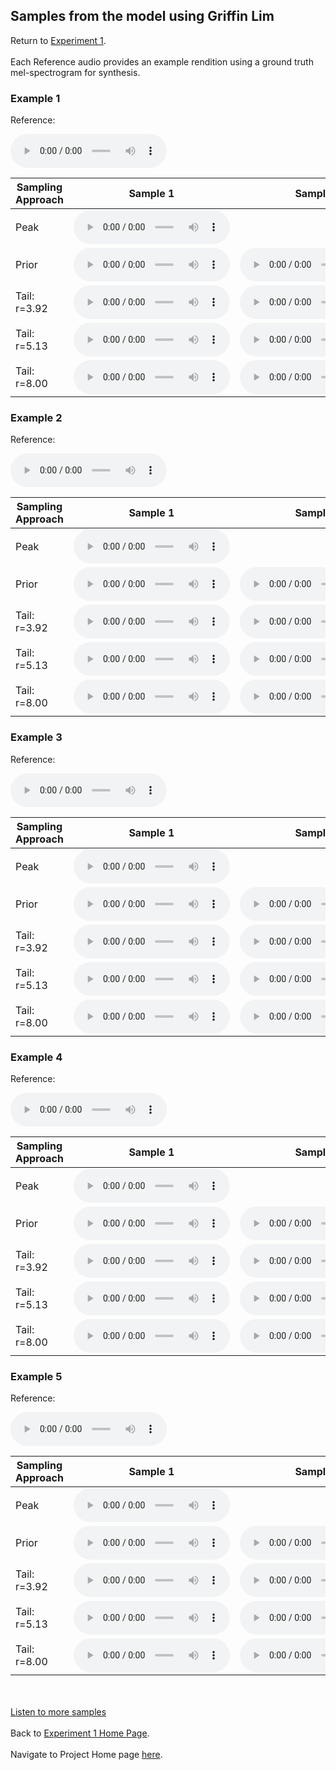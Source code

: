 <!-- exp 1a -->

## Samples from the model using Griffin Lim

Return to [Experiment 1](https://ljlj9.github.io/mscproject/experiment_1a_test.html).
<br><br>
Each Reference audio provides an example rendition using a ground truth mel-spectrogram for synthesis.

### Example 1

Reference:          
<p><audio src="Exp1Test/Example1/reference.wav" controls style="width: 250px;"></audio></p>

| Sampling Approach | Sample 1 | Sample 2 | Sample 3 | Sample 4 | Sample 5 |
| --- | --- | --- | --- | --- | --- |
| Peak  | <audio src="Exp1Test/Example1/peak/sample_1.wav" controls style="width: 250px;"></audio> | | | | |
| Prior | <audio src="Exp1Test/Example1/prior/sample_1.wav" controls style="width: 250px;"></audio> | <audio src="Exp1Test/Example1/prior/sample_2.wav" controls style="width: 250px;"></audio> | <audio src="Exp1Test/Example1/prior/sample_3.wav" controls style="width: 250px;"></audio> | <audio src="Exp1Test/Example1/prior/sample_4.wav" controls style="width: 250px;"></audio> | <audio src="Exp1Test/Example1/prior/sample_5.wav" controls style="width: 250px;"></audio> |
| Tail: r=3.92 | <audio src="Exp1Test/Example1/tail392/sample_1.wav" controls style="width: 250px;"></audio> | <audio src="Exp1Test/Example1/tail392/sample_2.wav" controls style="width: 250px;"></audio> | <audio src="Exp1Test/Example1/tail392/sample_3.wav" controls style="width: 250px;"></audio> | <audio src="Exp1Test/Example1/tail392/sample_4.wav" controls style="width: 250px;"></audio> | <audio src="Exp1Test/Example1/tail392/sample_5.wav" controls style="width: 250px;"></audio> |
| Tail: r=5.13 | <audio src="Exp1Test/Example1/tail513/sample_1.wav" controls style="width: 250px;"></audio> | <audio src="Exp1Test/Example1/tail513/sample_2.wav" controls style="width: 250px;"></audio> | <audio src="Exp1Test/Example1/tail513/sample_3.wav" controls style="width: 250px;"></audio> | <audio src="Exp1Test/Example1/tail513/sample_4.wav" controls style="width: 250px;"></audio> | <audio src="Exp1Test/Example1/tail513/sample_5.wav" controls style="width: 250px;"></audio> |
| Tail: r=8.00 | <audio src="Exp1Test/Example1/tail8/sample_1.wav" controls style="width: 250px;"></audio> | <audio src="Exp1Test/Example1/tail8/sample_2.wav" controls style="width: 250px;"></audio> | <audio src="Exp1Test/Example1/tail8/sample_3.wav" controls style="width: 250px;"></audio> | <audio src="Exp1Test/Example1/tail8/sample_4.wav" controls style="width: 250px;"></audio> | <audio src="Exp1Test/Example1/tail8/sample_5.wav" controls style="width: 250px;"></audio> |

### Example 2

Reference:          
<p><audio src="Exp1Test/Example2/reference.wav" controls style="width: 250px;"></audio></p>

| Sampling Approach | Sample 1 | Sample 2 | Sample 3 | Sample 4 | Sample 5 |
| --- | --- | --- | --- | --- | --- |
| Peak  | <audio src="Exp1Test/Example2/peak/sample_1.wav" controls style="width: 250px;"></audio> | | | | |
| Prior | <audio src="Exp1Test/Example2/prior/sample_1.wav" controls style="width: 250px;"></audio> | <audio src="Exp1Test/Example2/prior/sample_2.wav" controls style="width: 250px;"></audio> | <audio src="Exp1Test/Example2/prior/sample_3.wav" controls style="width: 250px;"></audio> | <audio src="Exp1Test/Example2/prior/sample_4.wav" controls style="width: 250px;"></audio> | <audio src="Exp1Test/Example2/prior/sample_5.wav" controls style="width: 250px;"></audio> |
| Tail: r=3.92 | <audio src="Exp1Test/Example2/tail392/sample_1.wav" controls style="width: 250px;"></audio> | <audio src="Exp1Test/Example2/tail392/sample_2.wav" controls style="width: 250px;"></audio> | <audio src="Exp1Test/Example2/tail392/sample_3.wav" controls style="width: 250px;"></audio> | <audio src="Exp1Test/Example2/tail392/sample_4.wav" controls style="width: 250px;"></audio> | <audio src="Exp1Test/Example2/tail392/sample_5.wav" controls style="width: 250px;"></audio> |
| Tail: r=5.13 | <audio src="Exp1Test/Example2/tail513/sample_1.wav" controls style="width: 250px;"></audio> | <audio src="Exp1Test/Example2/tail513/sample_2.wav" controls style="width: 250px;"></audio> | <audio src="Exp1Test/Example2/tail513/sample_3.wav" controls style="width: 250px;"></audio> | <audio src="Exp1Test/Example2/tail513/sample_4.wav" controls style="width: 250px;"></audio> | <audio src="Exp1Test/Example2/tail513/sample_5.wav" controls style="width: 250px;"></audio> |
| Tail: r=8.00 | <audio src="Exp1Test/Example2/tail8/sample_1.wav" controls style="width: 250px;"></audio> | <audio src="Exp1Test/Example2/tail8/sample_2.wav" controls style="width: 250px;"></audio> | <audio src="Exp1Test/Example2/tail8/sample_3.wav" controls style="width: 250px;"></audio> | <audio src="Exp1Test/Example2/tail8/sample_4.wav" controls style="width: 250px;"></audio> | <audio src="Exp1Test/Example2/tail8/sample_5.wav" controls style="width: 250px;"></audio> |

### Example 3

Reference:          
<p><audio src="Exp1Test/Example3/reference.wav" controls style="width: 250px;"></audio></p>

| Sampling Approach | Sample 1 | Sample 2 | Sample 3 | Sample 4 | Sample 5 |
| --- | --- | --- | --- | --- | --- |
| Peak  | <audio src="Exp1Test/Example3/peak/sample_1.wav" controls style="width: 250px;"></audio> | | | | |
| Prior | <audio src="Exp1Test/Example3/prior/sample_1.wav" controls style="width: 250px;"></audio> | <audio src="Exp1Test/Example3/prior/sample_2.wav" controls style="width: 250px;"></audio> | <audio src="Exp1Test/Example3/prior/sample_3.wav" controls style="width: 250px;"></audio> | <audio src="Exp1Test/Example3/prior/sample_4.wav" controls style="width: 250px;"></audio> | <audio src="Exp1Test/Example3/prior/sample_5.wav" controls style="width: 250px;"></audio> |
| Tail: r=3.92 | <audio src="Exp1Test/Example3/tail392/sample_1.wav" controls style="width: 250px;"></audio> | <audio src="Exp1Test/Example3/tail392/sample_2.wav" controls style="width: 250px;"></audio> | <audio src="Exp1Test/Example3/tail392/sample_3.wav" controls style="width: 250px;"></audio> | <audio src="Exp1Test/Example3/tail392/sample_4.wav" controls style="width: 250px;"></audio> | <audio src="Exp1Test/Example3/tail392/sample_5.wav" controls style="width: 250px;"></audio> |
| Tail: r=5.13 | <audio src="Exp1Test/Example3/tail513/sample_1.wav" controls style="width: 250px;"></audio> | <audio src="Exp1Test/Example3/tail513/sample_2.wav" controls style="width: 250px;"></audio> | <audio src="Exp1Test/Example3/tail513/sample_3.wav" controls style="width: 250px;"></audio> | <audio src="Exp1Test/Example3/tail513/sample_4.wav" controls style="width: 250px;"></audio> | <audio src="Exp1Test/Example3/tail513/sample_5.wav" controls style="width: 250px;"></audio> |
| Tail: r=8.00 | <audio src="Exp1Test/Example3/tail8/sample_1.wav" controls style="width: 250px;"></audio> | <audio src="Exp1Test/Example3/tail8/sample_2.wav" controls style="width: 250px;"></audio> | <audio src="Exp1Test/Example3/tail8/sample_3.wav" controls style="width: 250px;"></audio> | <audio src="Exp1Test/Example3/tail8/sample_4.wav" controls style="width: 250px;"></audio> | <audio src="Exp1Test/Example3/tail8/sample_5.wav" controls style="width: 250px;"></audio> |

### Example 4

Reference:          
<p><audio src="Exp1Test/Example4/reference.wav" controls style="width: 250px;"></audio></p>

| Sampling Approach | Sample 1 | Sample 2 | Sample 3 | Sample 4 | Sample 5 |
| --- | --- | --- | --- | --- | --- |
| Peak  | <audio src="Exp1Test/Example4/peak/sample_1.wav" controls style="width: 250px;"></audio> | | | | |
| Prior | <audio src="Exp1Test/Example4/prior/sample_1.wav" controls style="width: 250px;"></audio> | <audio src="Exp1Test/Example4/prior/sample_2.wav" controls style="width: 250px;"></audio> | <audio src="Exp1Test/Example4/prior/sample_3.wav" controls style="width: 250px;"></audio> | <audio src="Exp1Test/Example4/prior/sample_4.wav" controls style="width: 250px;"></audio> | <audio src="Exp1Test/Example4/prior/sample_5.wav" controls style="width: 250px;"></audio> |
| Tail: r=3.92 | <audio src="Exp1Test/Example4/tail392/sample_1.wav" controls style="width: 250px;"></audio> | <audio src="Exp1Test/Example4/tail392/sample_2.wav" controls style="width: 250px;"></audio> | <audio src="Exp1Test/Example4/tail392/sample_3.wav" controls style="width: 250px;"></audio> | <audio src="Exp1Test/Example4/tail392/sample_4.wav" controls style="width: 250px;"></audio> | <audio src="Exp1Test/Example4/tail392/sample_5.wav" controls style="width: 250px;"></audio> |
| Tail: r=5.13 | <audio src="Exp1Test/Example4/tail513/sample_1.wav" controls style="width: 250px;"></audio> | <audio src="Exp1Test/Example4/tail513/sample_2.wav" controls style="width: 250px;"></audio> | <audio src="Exp1Test/Example4/tail513/sample_3.wav" controls style="width: 250px;"></audio> | <audio src="Exp1Test/Example4/tail513/sample_4.wav" controls style="width: 250px;"></audio> | <audio src="Exp1Test/Example4/tail513/sample_5.wav" controls style="width: 250px;"></audio> |
| Tail: r=8.00 | <audio src="Exp1Test/Example4/tail8/sample_1.wav" controls style="width: 250px;"></audio> | <audio src="Exp1Test/Example4/tail8/sample-2.wav" controls style="width: 250px;"></audio> | <audio src="Exp1Test/Example4/tail8/sample_3.wav" controls style="width: 250px;"></audio> | <audio src="Exp1Test/Example4/tail8/sample_4.wav" controls style="width: 250px;"></audio> | <audio src="Exp1Test/Example4/tail8/sample_5.wav" controls style="width: 250px;"></audio> |

### Example 5

Reference:          
<p><audio src="Exp1Test/Example5/reference.wav" controls style="width: 250px;"></audio></p>

| Sampling Approach | Sample 1 | Sample 2 | Sample 3 | Sample 4 | Sample 5 |
| --- | --- | --- | --- | --- | --- |
| Peak  | <audio src="Exp1Test/Example5/peak/sample_1.wav" controls style="width: 250px;"></audio> | | | | |
| Prior | <audio src="Exp1Test/Example5/prior/sample_1.wav" controls style="width: 250px;"></audio> | <audio src="Exp1Test/Example5/prior/sample_2.wav" controls style="width: 250px;"></audio> | <audio src="Exp1Test/Example5/prior/sample_3.wav" controls style="width: 250px;"></audio> | <audio src="Exp1Test/Example5/prior/sample_4.wav" controls style="width: 250px;"></audio> | <audio src="Exp1Test/Example5/prior/sample_5.wav" controls style="width: 250px;"></audio> |
| Tail: r=3.92 | <audio src="Exp1Test/Example5/tail392/sample_1.wav" controls style="width: 250px;"></audio> | <audio src="Exp1Test/Example5/tail392/sample_2.wav" controls style="width: 250px;"></audio> | <audio src="Exp1Test/Example5/tail392/sample_3.wav" controls style="width: 250px;"></audio> | <audio src="Exp1Test/Example5/tail392/sample_4.wav" controls style="width: 250px;"></audio> | <audio src="Exp1Test/Example5/tail392/sample_5.wav" controls style="width: 250px;"></audio> |
| Tail: r=5.13 | <audio src="Exp1Test/Example5/tail513/sample_1.wav" controls style="width: 250px;"></audio> | <audio src="Exp1Test/Example5/tail513/sample_2.wav" controls style="width: 250px;"></audio> | <audio src="Exp1Test/Example5/tail513/sample_3.wav" controls style="width: 250px;"></audio> | <audio src="Exp1Test/Example5/tail513/sample_4.wav" controls style="width: 250px;"></audio> | <audio src="Exp1Test/Example5/tail513/sample_5.wav" controls style="width: 250px;"></audio> |
| Tail: r=8.00 | <audio src="Exp1Test/Example5/tail8/samples_1.wav" controls style="width: 250px;"></audio> | <audio src="Exp1Test/Example5/tail8/samples_2.wav" controls style="width: 250px;"></audio> | <audio src="Exp1Test/Example5/tail8/samples_3.wav" controls style="width: 250px;"></audio> | <audio src="Exp1Test/Example5/tail8/samples_4.wav" controls style="width: 250px;"></audio> | <audio src="Exp1Test/Example5/tail8/samples_5.wav" controls style="width: 250px;"></audio> |

<br><br>
[Listen to more samples](https://ljlj9.github.io/mscproject/experiment_1a_ii.html)
<br><br>
Back to [Experiment 1 Home Page](https://ljlj9.github.io/mscproject/experiment_1.html).
<br><br>
Navigate to Project Home page [here](https://ljlj9.github.io/mscproject/index.html).
